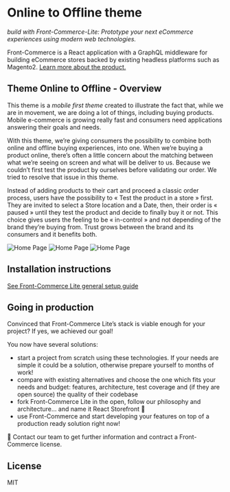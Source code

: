 # Online to Offline theme 

*build with Front-Commerce-Lite: Prototype your next eCommerce experiences using modern web technologies.*

Front-Commerce is a React application with a GraphQL middleware for building eCommerce stores backed by existing headless platforms such as Magento2. [Learn more about the product.](https://developers.front-commerce.com/)

## Theme Online to Offline - Overview
This theme is a *mobile first theme* created to illustrate the fact that, while we are in movement, we are doing a lot of things, including buying products. Mobile e-commerce is growing really fast and consumers need applications answering their goals and needs.

With this theme, we’re giving consumers the possibility to combine both online and offline buying experiences, into one. When we’re buying a product online, there’s often a little concern about the matching between what we’re seeing on screen and what will be deliver to us. Because we couldn’t first test the product by ourselves before validating our order.  We tried to resolve that issue in this theme.

Instead of adding products to their cart and proceed a classic order process, users have the possibility to « Test the product in a store » first. They are invited to select a Store location and a Date, then, their order is « paused » until they test the product and decide to finally buy it or not. This choice gives users the feeling to be « in-control » and not depending of the brand they’re buying from. Trust grows between the brand and its consumers and it benefits both.

![Home Page](./homepage.png)
![Home Page](./map.png)
![Home Page](./calendar.png)

## Installation instructions
[See Front-Commerce Lite general setup guide](https://github.com/front-commerce/front-commerce-lite/blob/master/README.md)

## Going in production
Convinced that Front-Commerce Lite’s stack is viable enough for your project? If yes, we achieved our goal!

You now have several solutions:

* start a project from scratch using these technologies. If your needs are simple it could be a solution, otherwise prepare yourself to months of work!
* compare with existing alternatives and choose the one which fits your needs and budget: features, architecture, test coverage and (if they are open source) the quality of their codebase
* fork Front-Commerce Lite in the open, follow our philosophy and architecture… and name it React Storefront :slightly_smiling_face:
* use Front-Commerce and start developing your features on top of a production ready solution right now!

:email: Contact our team to get further information and contract a Front-Commerce license.

## License
MIT
